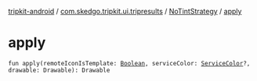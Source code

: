 [tripkit-android](../../index.md) / [com.skedgo.tripkit.ui.tripresults](../index.md) / [NoTintStrategy](index.md) / [apply](./apply.md)

# apply

`fun apply(remoteIconIsTemplate: `[`Boolean`](https://kotlinlang.org/api/latest/jvm/stdlib/kotlin/-boolean/index.html)`, serviceColor: `[`ServiceColor`](../../skedgo.tripkit.routing/-service-color/index.md)`?, drawable: Drawable): Drawable`